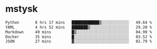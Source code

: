 # mstysk

<!--START_SECTION:waka-->

```txt
Python       8 hrs 17 mins   ████████████▒░░░░░░░░░░░░   49.64 %
YAML         4 hrs 52 mins   ███████▒░░░░░░░░░░░░░░░░░   29.20 %
Markdown     49 mins         █▒░░░░░░░░░░░░░░░░░░░░░░░   04.99 %
Docker       35 mins         █░░░░░░░░░░░░░░░░░░░░░░░░   03.52 %
JSON         27 mins         ▓░░░░░░░░░░░░░░░░░░░░░░░░   02.79 %
```

<!--END_SECTION:waka-->
